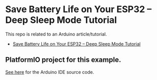 # Save Battery Life on Your ESP32 – Deep Sleep Mode Tutorial

This repo is related to an Arduino article/tutorial.

* [Save Battery Life on Your ESP32 – Deep Sleep Mode Tutorial](https://bj-dehaan-solutions.com.au/articles/arduino-esp32-iot/save-battery-life-on-your-esp32%E2%80%93deep-sleep-mode-tutorial)

## PlatformIO project for this example. 

[See here](https://github.com/Ben-BJD/ArdunioIDE_Save_Battery_Life_on_Your_ESP32_Deep_Sleep) for the Arduino IDE source code.
